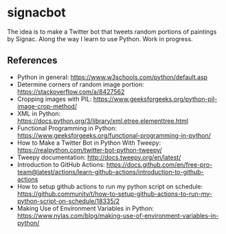 # signacbot

The idea is to make a Twitter bot that tweets random portions of paintings by
Signac. Along the way I learn to use Python. Work in progress.

## References

- Python in general: https://www.w3schools.com/python/default.asp
- Determine corners of random image portion: https://stackoverflow.com/a/8427562
- Cropping images with PIL: https://www.geeksforgeeks.org/python-pil-image-crop-method/
- XML in Python: https://docs.python.org/3/library/xml.etree.elementtree.html
- Functional Programming in Python: https://www.geeksforgeeks.org/functional-programming-in-python/
- How to Make a Twitter Bot in Python With Tweepy: https://realpython.com/twitter-bot-python-tweepy/
- Tweepy documentation: http://docs.tweepy.org/en/latest/
- Introduction to GitHub Actions: https://docs.github.com/en/free-pro-team@latest/actions/learn-github-actions/introduction-to-github-actions
- How to setup github actions to run my python script on schedule: https://github.community/t/how-to-setup-github-actions-to-run-my-python-script-on-schedule/18335/2
- Making Use of Environment Variables in Python: https://www.nylas.com/blog/making-use-of-environment-variables-in-python/